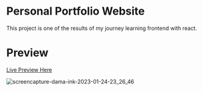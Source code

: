 # Personal Portfolio Website
This project is one of the results of my journey learning frontend with react.

# Preview
[Live Preview Here](https://dama.ink)

![screencapture-dama-ink-2023-01-24-23_26_46](https://user-images.githubusercontent.com/73756341/214350319-3ff139fa-4150-4488-b6ca-52e2ae2caec3.png)
